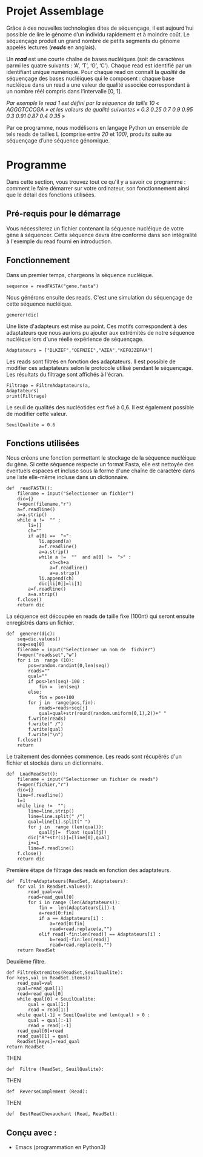 # Projet Assemblage

Grâce à des nouvelles technologies dites de séquençage, il est aujourd'hui possible de lire le génome d’un individu rapidement et à moindre coût. Le séquençage produit un grand nombre de petits segments du génome appelés lectures (_**reads**_ en anglais).

Un _**read**_ est une courte chaîne de bases nucléiques (soit de caractères parmi les quatre suivants : ‘A’, ‘T’, ‘G’, ‘C’). Chaque read est identifié par un identifiant unique numérique. Pour chaque read on connaît la _qualité_ de séquençage des bases nucléiques qui le composent : chaque base nucléique dans un read a une valeur de qualité associée correspondant à un nombre réél compris dans l’intervalle [0, 1].

_Par exemple le read 1 est défini par la séquence de taille 10 « AGGGTCCCGA » et les valeurs de qualité suivantes « 0.3 0.25 0.7 0.9 0.95 0.3 0.91 0.87 0.4 0.35 »_

Par ce programme, nous modélisons en langage Python un ensemble de tels reads de tailles L (comprise entre _20_ et _100)_, produits suite au séquençage d’une séquence génomique.


# Programme

Dans cette section, vous trouvez tout ce qu'il y a savoir ce programme : comment le faire démarrer sur votre ordinateur, son fonctionnement ainsi que le détail des fonctions utilisées.

## Pré-requis pour le démarrage

Vous nécessiterez un fichier contenant la séquence nucléique de  votre gène à séquencer. Cette séquence devra être conforme dans son intégralité à l'exemple du read fourni en introduction.

## Fonctionnement

Dans un premier temps, chargeons la séquence nucléique.

    sequence = readFASTA("gene.fasta")

Nous générons ensuite des reads. C'est une simulation du séquençage de cette séquence nucléique.

    generer(dic)

Une liste d'adapteurs est mise au point. Ces motifs correspondent à des adaptateurs que nous aurions pu ajouter aux extrémités de notre séquence nucléique lors d'une réelle expérience de séquençage.

    Adaptateurs = ["DLKZEF","OEFNZEI","AZEA","KEFOJZEFAA"]

Les reads sont filtrés en fonction des adaptateurs.  Il est possible de modifier ces adaptateurs selon le protocole utilisé pendant le séquençage. Les résultats du filtrage sont affichés à l'écran.

    Filtrage = FiltreAdaptateurs(a, 		  				
    Adaptateurs)
    print(Filtrage)

Le seuil de qualités des nucléotides est fixé à 0,6. Il est également possible de modifier cette valeur.

    SeuilQualite = 0.6


## Fonctions utilisées

Nous créons une fonction permettant le stockage de la séquence nucléique du gène. Si cette séquence respecte un format Fasta, elle est nettoyée des éventuels espaces et incluse sous la forme d'une chaîne de caractère dans une liste elle-même incluse dans un dictionnaire.

    def  readFASTA():
	    filename = input("Selectionner un fichier")
		dic={}
	    f=open(filename,"r")
	    a=f.readline()
	    a=a.strip()
	    while a !=  "" :
		    li=[]
		    ch=""
		    if a[0] ==  ">":
			    li.append(a)
			    a=f.readline()
			    a=a.strip()
			    while a !=  ""  and a[0] !=  ">" :
				    ch=ch+a
				    a=f.readline()
				    a=a.strip()
				li.append(ch)
				dic[li[0]]=li[1]
			a=f.readline()
			a=a.strip()
		f.close()
		return dic
				    

La séquence est découpée en reads de taille fixe (100nt) qui seront ensuite enregistrés dans un fichier.

    def  generer(dic):
	    seq=dic.values()
		seq=seq[0]
		filename = input("Selectionner un nom de  fichier")
	    f=open("readsset","w")
		for i in  range (10):
			pos=random.randint(0,len(seq))
			reads=""
			qual=""
			if pos>len(seq)-100 :
				fin =  len(seq)
			else:
				fin = pos+100
			for j in  range(pos,fin):
				reads=reads+seq[j]
				qual=qual+str(round(random.uniform(0,1),2))+" "
			f.write(reads)
			f.write(" /")
			f.write(qual)
			f.write("\n")
		f.close()
		return

				
Le traitement des données commence. Les reads sont récupérés d'un fichier et stockés dans un dictionnaire. 

    def  LoadReadSet():
	    filename = input("Selectionner un fichier de reads")
	    f=open(fichier,"r")
	    dic={}
	    line=f.readline()
	    i=1
	    while line !=  "":
		    line=line.strip()
		    line=line.split(" /")
		    qual=line[1].split(" ")
		    for j in  range (len(qual)):
			    qual[j]=  float (qual[j])
			dic["R"+str(i)]=[line[0],qual]
		    i+=1
		    line=f.readline()
		f.close()
		return dic

 
Première étape de filtrage des reads en fonction des adaptateurs.

    def  FiltreAdaptateurs(ReadSet, Adaptateurs):
	    for val in ReadSet.values():
		    read_qual=val
		    read=read_qual[0]
		    for i in range (len(Adaptateurs)):
			    fin =  len(Adaptateurs[i])-1
			    a=read[0:fin]
			    if a == Adaptateurs[i] :
				    a=read[0:fin]
				    read=read.replace(a,"")
				elif read[-fin:len(read)] == Adaptateurs[i] :
					b=read[-fin:len(read)]
					read=read.replace(b,"")
		return ReadSet

Deuxième filtre.

    def FiltreExtremites(ReadSet,SeuilQualite):
	for keys,val in ReadSet.items():	
		read_qual=val
		qual=read_qual[1]
		read=read_qual[0]
		while qual[0] < SeuilQualite:
			qual = qual[1:]
			read = read[1:]
		while qual[-1] < SeuilQualite and len(qual) > 0 :
			qual = qual[:-1]
			read = read[:-1]
		read_qual[0]=read
		read_qual[1] = qual
		ReadSet[keys]=read_qual
	return ReadSet


THEN

    def  Filtre (ReadSet, SeuilQualite):

THEN

    def  ReverseComplement (Read):

THEN

    def  BestReadChevauchant (Read, ReadSet):


## Conçu avec :

 - Emacs (programmation en Python3)
<!--stackedit_data:
eyJoaXN0b3J5IjpbNDkxNDIyMzYxLDg1NTE3MTQzMSwxNzA5Mj
kzNzA3XX0=
-->